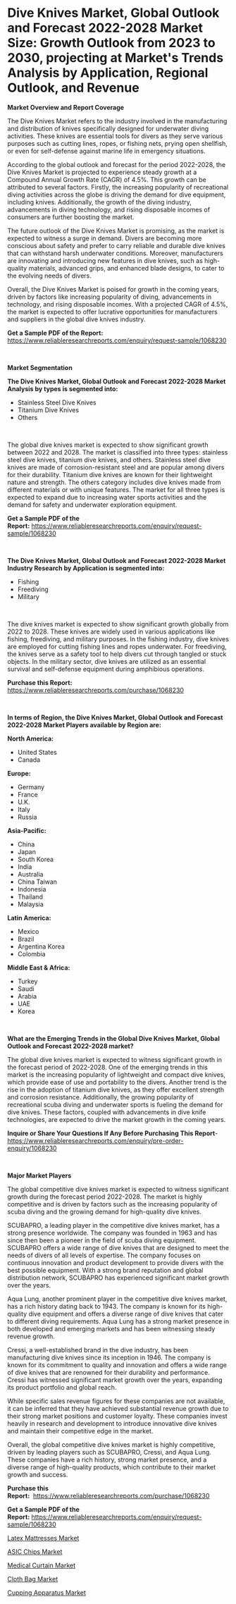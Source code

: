 <p><h1>Dive Knives Market, Global Outlook and Forecast 2022-2028 Market Size: Growth Outlook from 2023 to 2030, projecting at Market's Trends Analysis by Application, Regional Outlook, and Revenue</h1></p><p><strong>Market Overview and Report Coverage</strong></p>
<p><p>The Dive Knives Market refers to the industry involved in the manufacturing and distribution of knives specifically designed for underwater diving activities. These knives are essential tools for divers as they serve various purposes such as cutting lines, ropes, or fishing nets, prying open shellfish, or even for self-defense against marine life in emergency situations.</p><p>According to the global outlook and forecast for the period 2022-2028, the Dive Knives Market is projected to experience steady growth at a Compound Annual Growth Rate (CAGR) of 4.5%. This growth can be attributed to several factors. Firstly, the increasing popularity of recreational diving activities across the globe is driving the demand for dive equipment, including knives. Additionally, the growth of the diving industry, advancements in diving technology, and rising disposable incomes of consumers are further boosting the market.</p><p>The future outlook of the Dive Knives Market is promising, as the market is expected to witness a surge in demand. Divers are becoming more conscious about safety and prefer to carry reliable and durable dive knives that can withstand harsh underwater conditions. Moreover, manufacturers are innovating and introducing new features in dive knives, such as high-quality materials, advanced grips, and enhanced blade designs, to cater to the evolving needs of divers.</p><p>Overall, the Dive Knives Market is poised for growth in the coming years, driven by factors like increasing popularity of diving, advancements in technology, and rising disposable incomes. With a projected CAGR of 4.5%, the market is expected to offer lucrative opportunities for manufacturers and suppliers in the global dive knives industry.</p></p>
<p><strong>Get a Sample PDF of the Report:</strong> <a href="https://www.reliableresearchreports.com/enquiry/request-sample/1068230">https://www.reliableresearchreports.com/enquiry/request-sample/1068230</a></p>
<p>&nbsp;</p>
<p><strong>Market Segmentation</strong></p>
<p><strong>The Dive Knives Market, Global Outlook and Forecast 2022-2028 Market Analysis by types is segmented into:</strong></p>
<p><ul><li>Stainless Steel Dive Knives</li><li>Titanium Dive Knives</li><li>Others</li></ul></p>
<p>&nbsp;</p>
<p><p>The global dive knives market is expected to show significant growth between 2022 and 2028. The market is classified into three types: stainless steel dive knives, titanium dive knives, and others. Stainless steel dive knives are made of corrosion-resistant steel and are popular among divers for their durability. Titanium dive knives are known for their lightweight nature and strength. The others category includes dive knives made from different materials or with unique features. The market for all three types is expected to expand due to increasing water sports activities and the demand for safety and underwater exploration equipment.</p></p>
<p><strong>Get a Sample PDF of the Report:</strong>&nbsp;<a href="https://www.reliableresearchreports.com/enquiry/request-sample/1068230">https://www.reliableresearchreports.com/enquiry/request-sample/1068230</a></p>
<p>&nbsp;</p>
<p><strong>The Dive Knives Market, Global Outlook and Forecast 2022-2028 Market Industry Research by Application is segmented into:</strong></p>
<p><ul><li>Fishing</li><li>Freediving</li><li>Military</li></ul></p>
<p>&nbsp;</p>
<p><p>The dive knives market is expected to show significant growth globally from 2022 to 2028. These knives are widely used in various applications like fishing, freediving, and military purposes. In the fishing industry, dive knives are employed for cutting fishing lines and ropes underwater. For freediving, the knives serve as a safety tool to help divers cut through tangled or stuck objects. In the military sector, dive knives are utilized as an essential survival and self-defense equipment during amphibious operations.</p></p>
<p><strong>Purchase this Report:</strong>&nbsp; <a href="https://www.reliableresearchreports.com/purchase/1068230">https://www.reliableresearchreports.com/purchase/1068230</a></p>
<p>&nbsp;</p>
<p><strong>In terms of Region, the Dive Knives Market, Global Outlook and Forecast 2022-2028 Market Players available by Region are:</strong></p>
<p>
    <p> <strong> North America: </strong>
        <ul>
            <li>United States</li>
            <li>Canada</li>
        </ul>
        </p> 
    <p> <strong> Europe: </strong>
        <ul>
            <li>Germany</li>
            <li>France</li>
            <li>U.K.</li>
            <li>Italy</li>
            <li>Russia</li>
        </ul>
        </p> 
    <p> <strong> Asia-Pacific: </strong>
        <ul>
            <li>China</li>
            <li>Japan</li>
            <li>South Korea</li>
            <li>India</li>
            <li>Australia</li>
            <li>China Taiwan</li>
            <li>Indonesia</li>
            <li>Thailand</li>
            <li>Malaysia</li>
        </ul>
        </p> 
    <p> <strong> Latin America: </strong>
        <ul>
            <li>Mexico</li>
            <li>Brazil</li>
            <li>Argentina Korea</li>
            <li>Colombia</li>
        </ul>
        </p> 
    <p> <strong> Middle East & Africa: </strong>
        <ul>
            <li>Turkey</li>
            <li>Saudi</li>
            <li>Arabia</li>
            <li>UAE</li>
            <li>Korea</li>
        </ul>
    </p>
    </p>
<p>&nbsp;</p>
<p><strong>What are the Emerging Trends in the Global Dive Knives Market, Global Outlook and Forecast 2022-2028 market?</strong></p>
<p><p>The global dive knives market is expected to witness significant growth in the forecast period of 2022-2028. One of the emerging trends in this market is the increasing popularity of lightweight and compact dive knives, which provide ease of use and portability to the divers. Another trend is the rise in the adoption of titanium dive knives, as they offer excellent strength and corrosion resistance. Additionally, the growing popularity of recreational scuba diving and underwater sports is fueling the demand for dive knives. These factors, coupled with advancements in dive knife technologies, are expected to drive the market growth in the coming years.</p></p>
<p><strong>Inquire or Share Your Questions If Any Before Purchasing This Report</strong>- <a href="https://www.reliableresearchreports.com/enquiry/pre-order-enquiry/1068230">https://www.reliableresearchreports.com/enquiry/pre-order-enquiry/1068230</a></p>
<p>&nbsp;</p>
<p><strong>Major Market Players</strong></p>
<p><p>The global competitive dive knives market is expected to witness significant growth during the forecast period 2022-2028. The market is highly competitive and is driven by factors such as the increasing popularity of scuba diving and the growing demand for high-quality dive knives.</p><p>SCUBAPRO, a leading player in the competitive dive knives market, has a strong presence worldwide. The company was founded in 1963 and has since then been a pioneer in the field of scuba diving equipment. SCUBAPRO offers a wide range of dive knives that are designed to meet the needs of divers of all levels of expertise. The company focuses on continuous innovation and product development to provide divers with the best possible equipment. With a strong brand reputation and global distribution network, SCUBAPRO has experienced significant market growth over the years.</p><p>Aqua Lung, another prominent player in the competitive dive knives market, has a rich history dating back to 1943. The company is known for its high-quality dive equipment and offers a diverse range of dive knives that cater to different diving requirements. Aqua Lung has a strong market presence in both developed and emerging markets and has been witnessing steady revenue growth.</p><p>Cressi, a well-established brand in the dive industry, has been manufacturing dive knives since its inception in 1946. The company is known for its commitment to quality and innovation and offers a wide range of dive knives that are renowned for their durability and performance. Cressi has witnessed significant market growth over the years, expanding its product portfolio and global reach.</p><p>While specific sales revenue figures for these companies are not available, it can be inferred that they have achieved substantial revenue growth due to their strong market positions and customer loyalty. These companies invest heavily in research and development to introduce innovative dive knives and maintain their competitive edge in the market.</p><p>Overall, the global competitive dive knives market is highly competitive, driven by leading players such as SCUBAPRO, Cressi, and Aqua Lung. These companies have a rich history, strong market presence, and a diverse range of high-quality products, which contribute to their market growth and success.</p></p>
<p><strong>Purchase this Report:</strong>&nbsp;&nbsp;<a href="https://www.reliableresearchreports.com/purchase/1068230">https://www.reliableresearchreports.com/purchase/1068230</a></p>
<p></p>
<p><strong>Get a Sample PDF of the Report:</strong>&nbsp;<a href="https://www.reliableresearchreports.com/enquiry/request-sample/1068230">https://www.reliableresearchreports.com/enquiry/request-sample/1068230</a></p>
<p><p><a href="https://medium.com/@markuspagac/latex-mattresses-market-size-growth-forecast-2023-2030-072a2d808b84">Latex Mattresses Market</a></p><p><a href="https://medium.com/@ruthgaylord1929/asic-chips-market-size-growth-forecast-2023-2030-88d4cecd2445">ASIC Chips Market</a></p><p><a href="https://www.linkedin.com/pulse/medical-curtain-market-research-report-provides-thorough-1nlye/">Medical Curtain Market</a></p><p><a href="https://www.linkedin.com/pulse/cloth-bag-market-size-growth-forecast-from-2023-2030-fg1ze/">Cloth Bag Market</a></p><p><a href="https://www.reportprime.com/cupping-apparatus-r9021">Cupping Apparatus Market</a></p></p>